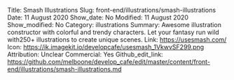 Title: Smash Illustrations
Slug: front-end/illustrations/smash-illustrations
Date: 11 August 2020
Show_date: No
Modified: 11 August 2020
Show_modified: No
Category: illustrations
Summary: Awesome illustration constructor with colorful and trendy characters. Let your fantasy run wild with250+ illustrations to create unique scenes.
Link: https://usesmash.com/
Icon: https://ik.imagekit.io/developcafe/usesmash_1VkwvSF299.png
Attribution: Unclear
Commercial: Yes
Github_edit_link: https://github.com/melboone/develop_cafe/edit/master/content/front-end/illustrations/smash-illustrations.md